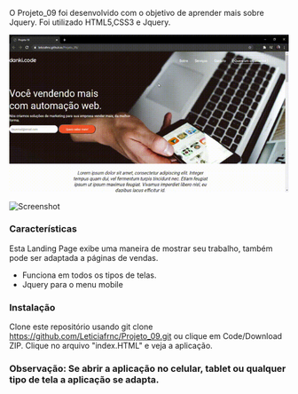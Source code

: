 O Projeto_09 foi desenvolvido com o  objetivo de aprender mais sobre Jquery. Foi utilizado HTML5,CSS3 e Jquery. 

![Screenshot](Projeto09.gif)

![Screenshot](Projeto09Mobile.gif)


### Características
Esta Landing Page exibe uma maneira de mostrar seu trabalho, também pode ser adaptada a páginas de vendas. 
- Funciona em todos os tipos de telas.
- Jquery para o menu mobile 
### Instalação 

Clone este repositório usando git clone https://github.com/Leticiafrnc/Projeto_09.git ou clique em Code/Download ZIP.
Clique no arquivo "index.HTML" e veja a aplicação.

### Observação: Se abrir a aplicação no celular, tablet ou qualquer tipo de tela a aplicação se adapta.
